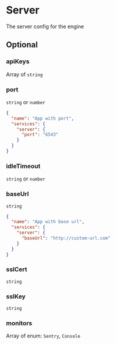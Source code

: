 # Server

The server config for the engine

## Optional

### apiKeys

Array of `string`

### port

`string` or `number`

```json
{
  "name": "App with port",
  "services": {
    "server": {
      "port": "6543"
    }
  }
}
```

### idleTimeout

`string` or `number`

### baseUrl

`string`

```json
{
  "name": "App with base url",
  "services": {
    "server": {
      "baseUrl": "http://custom-url.com"
    }
  }
}
```

### sslCert

`string`

### sslKey

`string`

### monitors

Array of enum: `Sentry`, `Console`
